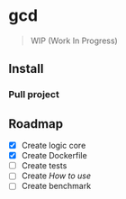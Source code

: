 # gcd

> WIP (Work In Progress)

## Install

### Pull project

## Roadmap

- [x] Create logic core
- [x] Create Dockerfile
- [ ] Create tests
- [ ] Create _How to use_
- [ ] Create benchmark
